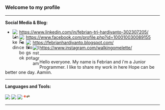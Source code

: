 ### Welcome to my profile

---

**Social Media & Blog:**

- <a target="_blank" href="https://www.linkedin.com/in/febrian-tri-hardiyanto-302307205/"><img align="left" alt="Linkedin" width="22px" src="https://upload.wikimedia.org/wikipedia/commons/e/e9/Linkedin_icon.svg" /></a> https://www.linkedin.com/in/febrian-tri-hardiyanto-302307205/
- <a target="_blank" href="https://www.facebook.com/profile.php?id=100010030089155"><img align="left" alt="Facebook" width="22px" src="https://upload.wikimedia.org/wikipedia/commons/5/51/Facebook_f_logo_%282019%29.svg" /></a> https://www.facebook.com/profile.php?id=100010030089155
- <a target="_blank" href="https://febrianhardiyanto.blogspot.com/"><img align="left" alt="Blogspot" width="22px" src="https://upload.wikimedia.org/wikipedia/commons/thumb/3/31/Blogger.svg/180px-Blogger.svg.png" /></a> https://febrianhardiyanto.blogspot.com/
- <a target="_blank" href="https://www.instagram.com/walkingomelette/"><img align="left" alt="Instagram" width="22px" src="https://www.google.com/url?sa=i&url=https%3A%2F%2Fen.m.wikipedia.org%2Fwiki%2FFile%3AInstagram_logo_2016.svg&psig=AOvVaw258q4bCEy6CK_-LxaxjxXO&ust=1643380317061000&source=images&cd=vfe&ved=0CAsQjRxqFwoTCLCItPWS0vUCFQAAAAAdAAAAABAD" /></a> https://www.instagram.com/walkingomelette/

---

Hello everyone. My name is Febrian and i'm a Junior Programmer.
I like to share my work in here
Hope can be better one day. Aamiin.

---

**Languages and Tools:**

<code><img height="20" src="https://www.google.com/url?sa=i&url=https%3A%2F%2Fgetbootstrap.com%2Fdocs%2F5.0%2Fabout%2Fbrand%2F&psig=AOvVaw0xGDHYH02EohX4VWkKY0Wi&ust=1643382685213000&source=images&cd=vfe&ved=0CAsQjRxqFwoTCPioueCb0vUCFQAAAAAdAAAAABAD"></code>
<code><img height="20" src="https://www.google.com/url?sa=i&url=https%3A%2F%2Fwww.pngegg.com%2Fid%2Fpng-emlva&psig=AOvVaw3iRYX_pgII_93yW_h1Bu0z&ust=1643381629807000&source=images&cd=vfe&ved=0CAsQjRxqFwoTCPDqouiX0vUCFQAAAAAdAAAAABAS"></code>
<code><img height="20" src="https://www.google.com/url?sa=i&url=https%3A%2F%2Fid.wikipedia.org%2Fwiki%2FHTML5&psig=AOvVaw2Fw4nhNElqSEM1w-mhJG7m&ust=1643381489977000&source=images&cd=vfe&ved=0CAsQjRxqFwoTCKiMsKuX0vUCFQAAAAAdAAAAABAD"></code>
<code><img height="20" src="https://raw.githubusercontent.com/github/explore/80688e429a7d4ef2fca1e82350fe8e3517d3494d/topics/git/git.png"></code>

---
